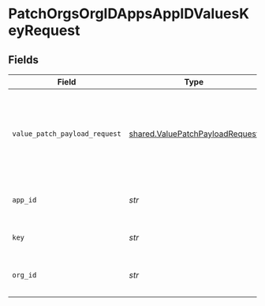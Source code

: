 # PatchOrgsOrgIDAppsAppIDValuesKeyRequest


## Fields

| Field                                                                                   | Type                                                                                    | Required                                                                                | Description                                                                             |
| --------------------------------------------------------------------------------------- | --------------------------------------------------------------------------------------- | --------------------------------------------------------------------------------------- | --------------------------------------------------------------------------------------- |
| `value_patch_payload_request`                                                           | [shared.ValuePatchPayloadRequest](../../models/shared/valuepatchpayloadrequest.md)      | :heavy_check_mark:                                                                      | At least `value` or `description` must be supplied. All other fields will be ignored.<br/><br/> |
| `app_id`                                                                                | *str*                                                                                   | :heavy_check_mark:                                                                      | The Application ID.<br/><br/>                                                           |
| `key`                                                                                   | *str*                                                                                   | :heavy_check_mark:                                                                      | The key to update.<br/><br/>                                                            |
| `org_id`                                                                                | *str*                                                                                   | :heavy_check_mark:                                                                      | The Organization ID.<br/><br/>                                                          |